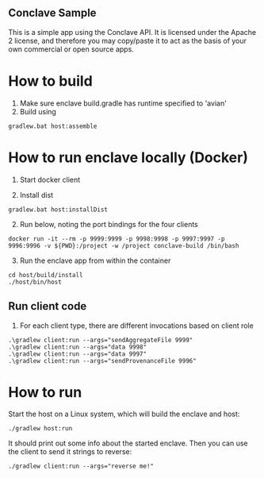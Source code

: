 ## Conclave Sample

This is a simple app using the Conclave API. It is licensed under the Apache 2 license, and therefore you may 
copy/paste it to act as the basis of your own commercial or open source apps.


# How to build 

1. Make sure enclave build.gradle has runtime specified to 'avian'
2. Build using 
```
gradlew.bat host:assemble
```

# How to run enclave locally (Docker)
1. Start docker client

2. Install dist
```
gradlew.bat host:installDist
```

2. Run below, noting the port bindings for the four clients 

```
docker run -it --rm -p 9999:9999 -p 9998:9998 -p 9997:9997 -p 9996:9996 -v ${PWD}:/project -w /project conclave-build /bin/bash
```

3. Run the enclave app from within the container 

```
cd host/build/install
./host/bin/host
```

## Run client code

1. For each client type, there are different invocations based on client role

```
.\gradlew client:run --args="sendAggregateFile 9999"
.\gradlew client:run --args="data 9998"
.\gradlew client:run --args="data 9997"
.\gradlew client:run --args="sendProvenanceFile 9996"
```

# How to run

Start the host on a Linux system, which will build the enclave and host:

```
./gradlew host:run
```

It should print out some info about the started enclave. Then you can use the client to send it strings to reverse:

```
./gradlew client:run --args="reverse me!"
```